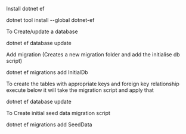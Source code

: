 ﻿Install dotnet ef

dotnet tool install --global dotnet-ef

To Create/update a database

dotnet ef database update

Add migration (Creates a new migration folder and add the initialise db script)

dotnet ef migrations add InitialDb

To create the tables with appropriate keys and foreign key relationship execute below
it will take the migration script and apply that

dotnet ef database update


To Create initial seed data migration script

dotnet ef migrations add SeedData
